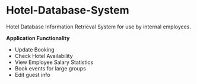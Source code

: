 # Hotel-Database-System

Hotel Database Information Retrieval System for use by internal employees.

**Application Functionality**
- Update Booking
- Check Hotel Availability
- View Employee Salary Statistics
- Book events for large groups
- Edit guest info

